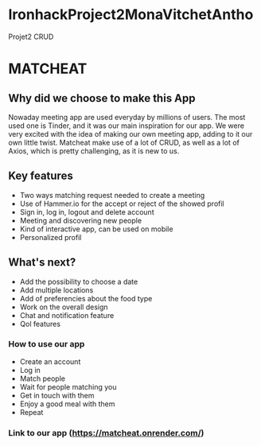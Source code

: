 # IronhackProject2MonaVitchetAntho
Projet2 CRUD

# MATCHEAT 

## Why did we choose to make this App

Nowaday meeting app are used everyday by millions of users. The most used one is Tinder, and it was our main inspiration for our app.
We were very excited with the idea of making our own meeting app, adding to it our own little twist.
Matcheat make use of a lot of CRUD, as well as a lot of Axios, which is pretty challenging, as it is new to us.

## Key features 

- Two ways matching request needed to create a meeting
- Use of Hammer.io for the accept or reject of the showed profil
- Sign in, log in, logout and delete account
- Meeting and discovering new people
- Kind of interactive app, can be used on mobile
- Personalized profil

## What's next?

- Add the possibility to choose a date
- Add multiple locations
- Add of preferencies about the food type
- Work on the overall design
- Chat and notification feature
- Qol features

### How to use our app

- Create an account
- Log in
- Match people
- Wait for people matching you
- Get in touch with them
- Enjoy a good meal with them
- Repeat

### Link to our app (https://matcheat.onrender.com/)

